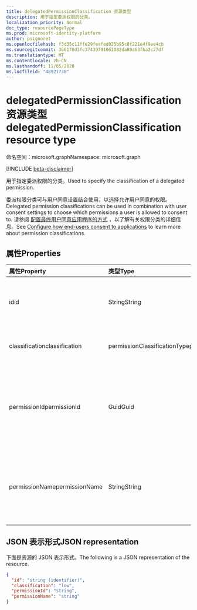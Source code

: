 ```yaml
---
title: delegatedPermissionClassification 资源类型
description: 用于指定委派权限的分类。
localization_priority: Normal
doc_type: resourcePageType
ms.prod: microsoft-identity-platform
author: psignoret
ms.openlocfilehash: f3d35c11ffe29feafed025b95c8f221e4f9ee4cb
ms.sourcegitcommit: 366178d3fc37439791061082da80a63fba2c27df
ms.translationtype: MT
ms.contentlocale: zh-CN
ms.lasthandoff: 11/05/2020
ms.locfileid: "48921730"
---
```

# <a name="delegatedpermissionclassification-resource-type"></a><span data-ttu-id="54a13-103">delegatedPermissionClassification 资源类型</span><span class="sxs-lookup"><span data-stu-id="54a13-103">delegatedPermissionClassification resource type</span></span>

<span data-ttu-id="54a13-104">命名空间：microsoft.graph</span><span class="sxs-lookup"><span data-stu-id="54a13-104">Namespace: microsoft.graph</span></span>

[!INCLUDE [beta-disclaimer](../../includes/beta-disclaimer.md)]

<span data-ttu-id="54a13-105">用于指定委派权限的分类。</span><span class="sxs-lookup"><span data-stu-id="54a13-105">Used to specify the classification of a delegated permission.</span></span>

<span data-ttu-id="54a13-106">委派权限分类可与用户同意设置结合使用，以选择允许用户同意的权限。</span><span class="sxs-lookup"><span data-stu-id="54a13-106">Delegated permission classifications can be used in combination with user consent settings to choose which permissions a user is allowed to consent to.</span></span> <span data-ttu-id="54a13-107">请参阅 [配置最终用户同意应用程序的方式](/azure/active-directory/manage-apps/configure-user-consent) ，以了解有关权限分类的详细信息。</span><span class="sxs-lookup"><span data-stu-id="54a13-107">See [Configure how end-users consent to applications](/azure/active-directory/manage-apps/configure-user-consent) to learn more about permission classifications.</span></span>

## <a name="properties"></a><span data-ttu-id="54a13-108">属性</span><span class="sxs-lookup"><span data-stu-id="54a13-108">Properties</span></span>

| <span data-ttu-id="54a13-109">属性</span><span class="sxs-lookup"><span data-stu-id="54a13-109">Property</span></span> | <span data-ttu-id="54a13-110">类型</span><span class="sxs-lookup"><span data-stu-id="54a13-110">Type</span></span> | <span data-ttu-id="54a13-111">说明</span><span class="sxs-lookup"><span data-stu-id="54a13-111">Description</span></span> |
|:---------------|:--------|:----------|
| <span data-ttu-id="54a13-112">id</span><span class="sxs-lookup"><span data-stu-id="54a13-112">id</span></span> | <span data-ttu-id="54a13-113">String</span><span class="sxs-lookup"><span data-stu-id="54a13-113">String</span></span> | <span data-ttu-id="54a13-114">**DelegatedPermissionClassification** 项的唯一标识符。</span><span class="sxs-lookup"><span data-stu-id="54a13-114">A unique identifier for the **delegatedPermissionClassification** Key.</span></span> <span data-ttu-id="54a13-115">不可为 null。</span><span class="sxs-lookup"><span data-stu-id="54a13-115">Not nullable.</span></span> <span data-ttu-id="54a13-116">只读。</span><span class="sxs-lookup"><span data-stu-id="54a13-116">Read-only.</span></span> |
| <span data-ttu-id="54a13-117">classification</span><span class="sxs-lookup"><span data-stu-id="54a13-117">classification</span></span> | <span data-ttu-id="54a13-118">permissionClassificationType</span><span class="sxs-lookup"><span data-stu-id="54a13-118">permissionClassificationType</span></span> | <span data-ttu-id="54a13-119">所提供的分类值。</span><span class="sxs-lookup"><span data-stu-id="54a13-119">The classification value being given.</span></span> <span data-ttu-id="54a13-120">可能的值： `low` 。</span><span class="sxs-lookup"><span data-stu-id="54a13-120">Possible value: `low`.</span></span> <span data-ttu-id="54a13-121">不支持 `$filter`。</span><span class="sxs-lookup"><span data-stu-id="54a13-121">Does not support `$filter`.</span></span> |
| <span data-ttu-id="54a13-122">permissionId</span><span class="sxs-lookup"><span data-stu-id="54a13-122">permissionId</span></span> | <span data-ttu-id="54a13-123">Guid</span><span class="sxs-lookup"><span data-stu-id="54a13-123">Guid</span></span> | <span data-ttu-id="54a13-124">[ServicePrincipal](servicePrincipal.md)的 **publishedPermissionScopes** 集合中列出的委派权限 ( **id** ) 唯一标识符。</span><span class="sxs-lookup"><span data-stu-id="54a13-124">The unique identifier ( **id** ) for the delegated permission listed in the **publishedPermissionScopes** collection of the [servicePrincipal](servicePrincipal.md).</span></span> <span data-ttu-id="54a13-125">创建时为必需项。</span><span class="sxs-lookup"><span data-stu-id="54a13-125">Required on create.</span></span> <span data-ttu-id="54a13-126">不支持 `$filter`。</span><span class="sxs-lookup"><span data-stu-id="54a13-126">Does not support `$filter`.</span></span> |
| <span data-ttu-id="54a13-127">permissionName</span><span class="sxs-lookup"><span data-stu-id="54a13-127">permissionName</span></span> | <span data-ttu-id="54a13-128">String</span><span class="sxs-lookup"><span data-stu-id="54a13-128">String</span></span> | <span data-ttu-id="54a13-129">对于 [servicePrincipal](servicePrincipal.md)的 **publishedPermissionScopes** 集合中列出的委派权限，声明值 ( **值** ) 。</span><span class="sxs-lookup"><span data-stu-id="54a13-129">The claim value ( **value** ) for the delegated permission listed in the **publishedPermissionScopes** collection of the [servicePrincipal](servicePrincipal.md).</span></span> <span data-ttu-id="54a13-130">不支持 `$filter`。</span><span class="sxs-lookup"><span data-stu-id="54a13-130">Does not support `$filter`.</span></span> |

## <a name="json-representation"></a><span data-ttu-id="54a13-131">JSON 表示形式</span><span class="sxs-lookup"><span data-stu-id="54a13-131">JSON representation</span></span>

<span data-ttu-id="54a13-132">下面是资源的 JSON 表示形式。</span><span class="sxs-lookup"><span data-stu-id="54a13-132">The following is a JSON representation of the resource.</span></span>

<!-- {
  "blockType": "resource",
  "optionalProperties": [

  ],
  "@odata.type": "microsoft.graph.delegatedPermissionClassification"
}-->

```json
{
  "id": "string (identifier)",
  "classification": "low",
  "permissionId": "string",
  "permissionName": "string"
}
```
